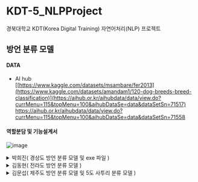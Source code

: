 # KDT-5_NLPProject
경북대학교 KDT(Korea Digital Training) 자연어처리(NLP) 프로젝트

## 방언 분류 모델

  
#### DATA
- AI hub  
[[https://www.kaggle.com/datasets/msambare/fer2013](https://www.kaggle.com/datasets/amandam1/120-dog-breeds-breed-classification)](https://aihub.or.kr/aihubdata/data/view.do?currMenu=115&topMenu=100&aihubDataSe=data&dataSetSn=71517)
https://aihub.or.kr/aihubdata/data/view.do?currMenu=115&topMenu=100&aihubDataSe=data&dataSetSn=71558
  
#### 역할분담 및 기능설계서

![image](https://github.com/KDT5-1TEAM/KDT-5_NLPProject/assets/155441547/e9c27035-40fc-416c-ae7f-bad32521aa5f)





<details>
  <summary>
    박희진( 경상도 방언 분류 모델 및 exe 파일 )
  </summary>

</details>
  
<details>
  <summary>
    김동현( 전라도 방언 분류 모델 )
  </summary>
  
</details>
  
<details>
  <summary>
    김문섭( 제주도 방언 분류 모델 및 5도 사투리 분류 모델 )
  </summary>

</details>
